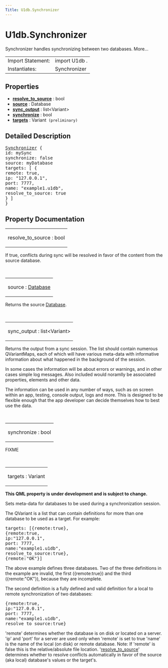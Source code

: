 ```yaml
---
Title: U1db.Synchronizer
---
```


# U1db.Synchronizer

<span class="subtitle"></span>
<!-- $$$Synchronizer-brief -->
<p>Synchronizer handles synchronizing between two databases. More...</p>
<!-- @@@Synchronizer -->
<table class="alignedsummary">
<tr><td class="memItemLeft rightAlign topAlign"> Import Statement:</td><td class="memItemRight bottomAlign"> import U1db .</td></tr><tr><td class="memItemLeft rightAlign topAlign"> Instantiates:</td><td class="memItemRight bottomAlign">Synchronizer</td></tr></table><ul>
</ul>
<h2 id="properties">Properties</h2>
<ul>
<li class="fn"><b><b><a href="#resolve_to_source-prop">resolve_to_source</a></b></b> : bool</li>
<li class="fn"><b><b><a href="#source-prop">source</a></b></b> : Database</li>
<li class="fn"><b><b><a href="#sync_output-prop">sync_output</a></b></b> : list&lt;Variant&gt;</li>
<li class="fn"><b><b><a href="#synchronize-prop">synchronize</a></b></b> : bool</li>
<li class="fn"><b><b><a href="#targets-prop">targets</a></b></b> : Variant<code> (preliminary)</code></li>
</ul>
<!-- $$$Synchronizer-description -->
<h2 id="details">Detailed Description</h2>
</p>
<pre class="qml"><span class="type"><a href="index.html">Synchronizer</a></span> {
<span class="name">id</span>: <span class="name">mySync</span>
<span class="name">synchronize</span>: <span class="number">false</span>
<span class="name">source</span>: <span class="name">myDatabase</span>
<span class="name">targets</span>: [ {
remote: <span class="number">true</span>,
ip: <span class="string">&quot;127.0.0.1&quot;</span>,
port: <span class="number">7777</span>,
name: <span class="string">&quot;example1.u1db&quot;</span>,
resolve_to_source: <span class="number">true</span>
} ]
}</pre>
<!-- @@@Synchronizer -->
<h2>Property Documentation</h2>
<!-- $$$resolve_to_source -->
<table class="qmlname"><tr valign="top" id="resolve_to_source-prop"><td class="tblQmlPropNode"><p><span class="name">resolve_to_source</span> : <span class="type">bool</span></p></td></tr></table><p>If true, conflicts during sync will be resolved in favor of the content from the source database.</p>
<!-- @@@resolve_to_source -->
<br/>
<!-- $$$source -->
<table class="qmlname"><tr valign="top" id="source-prop"><td class="tblQmlPropNode"><p><span class="name">source</span> : <span class="type"><a href="U1db.Database.md">Database</a></span></p></td></tr></table><p>Returns the source <a href="U1db.Database.md">Database</a>.</p>
<!-- @@@source -->
<br/>
<!-- $$$sync_output -->
<table class="qmlname"><tr valign="top" id="sync_output-prop"><td class="tblQmlPropNode"><p><span class="name">sync_output</span> : <span class="type">list</span>&lt;<span class="type">Variant</span>&gt;</p></td></tr></table><p>Returns the output from a sync session. The list should contain numerous QVariantMaps, each of which will have various meta-data with informative information about what happened in the background of the session.</p>
<p>In some cases the information will be about errors or warnings, and in other cases simple log messages. Also included would noramlly be associated properties, elements and other data.</p>
<p>The information can be used in any number of ways, such as on screen within an app, testing, console output, logs and more. This is designed to be flexible enough that the app developer can decide themselves how to best use the data.</p>
<!-- @@@sync_output -->
<br/>
<!-- $$$synchronize -->
<table class="qmlname"><tr valign="top" id="synchronize-prop"><td class="tblQmlPropNode"><p><span class="name">synchronize</span> : <span class="type">bool</span></p></td></tr></table><p>FIXME</p>
<!-- @@@synchronize -->
<br/>
<!-- $$$targets -->
<table class="qmlname"><tr valign="top" id="targets-prop"><td class="tblQmlPropNode"><p><span class="name">targets</span> : <span class="type">Variant</span></p></td></tr></table><p><b>This QML property is under development and is subject to change.</b></p>
<p>Sets meta-data for databases to be used during a synchronization session.</p>
<p>The QVariant is a list that can contain definitions for more than one database to be used as a target. For example:</p>
<pre class="cpp">targets: <span class="operator">[</span>{remote:<span class="keyword">true</span>}<span class="operator">,</span>
{remote:<span class="keyword">true</span><span class="operator">,</span>
ip:<span class="string">&quot;127.0.0.1&quot;</span><span class="operator">,</span>
port: <span class="number">7777</span><span class="operator">,</span>
name:<span class="string">&quot;example1.u1db&quot;</span><span class="operator">,</span>
resolve_to_source:<span class="keyword">true</span>}<span class="operator">,</span>
{remote:<span class="string">&quot;OK&quot;</span>}<span class="operator">]</span></pre>
<p>The above example defines three databases. Two of the three definitions in the example are invalid, the first ({remote:true}) and the third ({remote:&quot;OK&quot;}), because they are incomplete.</p>
<p>The second definition is a fully defined and valid definition for a local to remote synchronization of two databases:</p>
<pre class="cpp">{remote:<span class="keyword">true</span><span class="operator">,</span>
ip:<span class="string">&quot;127.0.0.1&quot;</span><span class="operator">,</span>
port: <span class="number">7777</span><span class="operator">,</span>
name:<span class="string">&quot;example1.u1db&quot;</span><span class="operator">,</span>
resolve_to_source:<span class="keyword">true</span>}</pre>
<p>'remote' determines whether the database is on disk or located on a server. 'ip' and 'port' for a server are used only when 'remote' is set to true 'name' is the name of the local (on disk) or remote database. Note: If 'remote' is false this is the relative/absolute file location. '<a href="#resolve_to_source-prop">resolve_to_source</a>' determines whether to resolve conflicts automatically in favor of the source (aka local) database's values or the target's.</p>
<!-- @@@targets -->
<br/>
